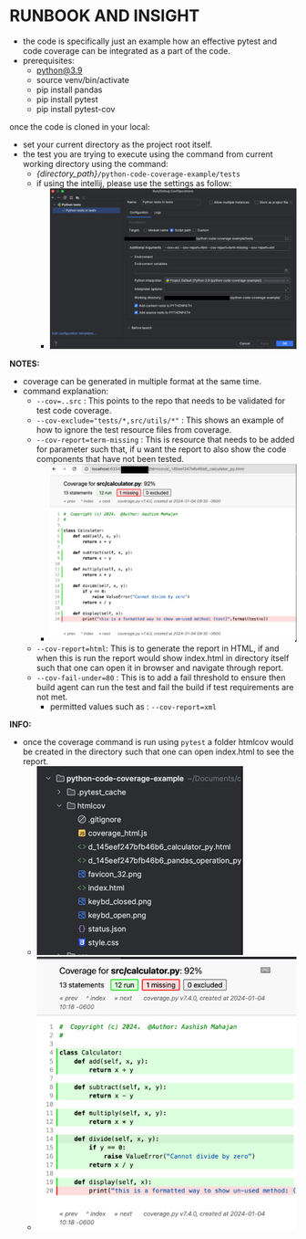 # RUNBOOK AND INSIGHT
- the code is specifically just an example how an effective pytest and code coverage can be integrated as a part of the code. 
- prerequisites:
  - python@3.9
  - source venv/bin/activate 
  - pip install pandas
  - pip install pytest
  - pip install pytest-cov

once the code is cloned in your local:
- set your current directory as the project root itself. 
- the test you are trying to execute using the command from current working directory using the command:
  - *{directory_path}*`/python-code-coverage-example/tests`
  - if using the intellij, please use the settings as follow:
    - ![img_2.png](tests/images/img_2.png)

**NOTES:**
- coverage can be generated in multiple format at the same time. 
- command explanation: 
  - `--cov=..src` : This points to the repo that needs to be validated for test code coverage.  
  - `--cov-exclude="tests/*,src/utils/*"` : This shows an example of how to ignore the test resource files from coverage.  
  - `--cov-report=term-missing` : This is resource that needs to be added for parameter such that, if u want the report to also show the code components that have not been tested.
    - ![img_5.png](tests/images/img_5.png)
  - `--cov-report=html`: This is to generate the report in HTML, if and when this is run the report would show index.html in directory itself such that one can open it in browser and navigate through report.
  - `--cov-fail-under=80` : This is to add a fail threshold to ensure then build agent can run the test and fail the build if test requirements are not met.  
    - permitted values such as : `--cov-report=xml`

**INFO:**
- once the coverage command is run using `pytest` a folder htmlcov would be created in the directory such that one can open index.html to see the report.
  - ![img_6.png](tests/images/img_6.png)
  - ![img.png](tests/images/img.png)